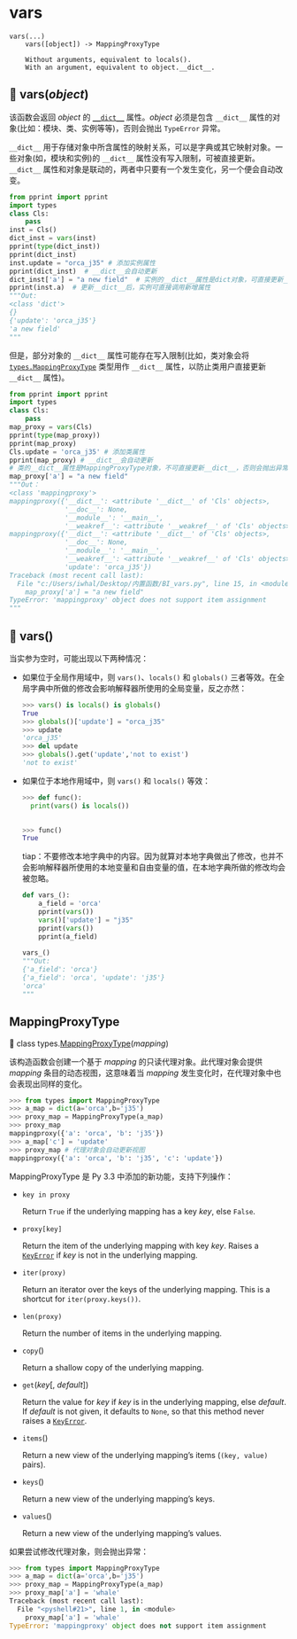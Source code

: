 # vars

```
vars(...)
    vars([object]) -> MappingProxyType
    
    Without arguments, equivalent to locals().
    With an argument, equivalent to object.__dict__.
```

## 🔨 vars(*object*)

该函数会返回 *object* 的 [`__dict__`](https://docs.python.org/3.7/library/stdtypes.html#object.__dict__) 属性。*object* 必须是包含 `__dict__` 属性的对象(比如：模块、类、实例等等)，否则会抛出 `TypeError` 异常。

`__dict__` 用于存储对象中所含属性的映射关系，可以是字典或其它映射对象。一些对象(如，模块和实例)的 `__dict__` 属性没有写入限制，可被直接更新。`__dict__` 属性和对象是联动的，两者中只要有一个发生变化，另一个便会自动改变。

```python
from pprint import pprint
import types
class Cls:
    pass
inst = Cls()
dict_inst = vars(inst)
pprint(type(dict_inst))
pprint(dict_inst)
inst.update = "orca_j35" # 添加实例属性
pprint(dict_inst)  # __dict__会自动更新
dict_inst['a'] = "a new field"  # 实例的__dict__属性是dict对象，可直接更新__dict__
pprint(inst.a)  # 更新__dict__后，实例可直接调用新增属性
"""Out:
<class 'dict'>
{}
{'update': 'orca_j35'}
'a new field'
"""
```

但是，部分对象的 `__dict__` 属性可能存在写入限制(比如，类对象会将 [`types.MappingProxyType`](https://docs.python.org/3.7/library/types.html#types.MappingProxyType) 类型用作 `__dict__` 属性，以防止类用户直接更新 `__dict__` 属性)。

```python
from pprint import pprint
import types
class Cls:
    pass
map_proxy = vars(Cls)
pprint(type(map_proxy))
pprint(map_proxy)
Cls.update = 'orca_j35' # 添加类属性
pprint(map_proxy) # __dict__会自动更新
# 类的__dict__属性是MappingProxyType对象，不可直接更新__dict__，否则会抛出异常
map_proxy['a'] = "a new field"
"""Out：
<class 'mappingproxy'>
mappingproxy({'__dict__': <attribute '__dict__' of 'Cls' objects>,
              '__doc__': None,
              '__module__': '__main__',
              '__weakref__': <attribute '__weakref__' of 'Cls' objects>})
mappingproxy({'__dict__': <attribute '__dict__' of 'Cls' objects>,
              '__doc__': None,
              '__module__': '__main__',
              '__weakref__': <attribute '__weakref__' of 'Cls' objects>,
              'update': 'orca_j35'})
Traceback (most recent call last):
  File "c:/Users/iwhal/Desktop/内置函数/BI_vars.py", line 15, in <module>
    map_proxy['a'] = "a new field"
TypeError: 'mappingproxy' object does not support item assignment
"""
```

## 🔨 vars()

当实参为空时，可能出现以下两种情况：

- 如果位于全局作用域中，则 `vars()`、`locals()` 和 `globals()` 三者等效。在全局字典中所做的修改会影响解释器所使用的全局变量，反之亦然：

  ```python
  >>> vars() is locals() is globals()
  True
  >>> globals()['update'] = "orca_j35"
  >>> update
  'orca_j35'
  >>> del update
  >>> globals().get('update','not to exist')
  'not to exist'
  ```

- 如果位于本地作用域中，则 `vars()` 和 `locals()` 等效：

  ```python
  >>> def func():
  	print(vars() is locals())
  
  	
  >>> func()
  True
  ```

  tiap：不要修改本地字典中的内容。因为就算对本地字典做出了修改，也并不会影响解释器所使用的本地变量和自由变量的值，在本地字典所做的修改均会被忽略。

  ```python
  def vars_():
      a_field = 'orca'
      pprint(vars())
      vars()['update'] = "j35"
      pprint(vars())
      pprint(a_field)
      
  vars_()
  """Out:
  {'a_field': 'orca'}
  {'a_field': 'orca', 'update': 'j35'}
  'orca'
  """
  ```

## MappingProxyType

🔨 class types.[MappingProxyType](https://docs.python.org/3.7/library/types.html#types.MappingProxyType)(*mapping*)

该构造函数会创建一个基于 *mapping* 的只读代理对象。此代理对象会提供 *mapping* 条目的动态视图，这意味着当 *mapping* 发生变化时，在代理对象中也会表现出同样的变化。

```python
>>> from types import MappingProxyType
>>> a_map = dict(a='orca',b='j35')
>>> proxy_map = MappingProxyType(a_map)
>>> proxy_map
mappingproxy({'a': 'orca', 'b': 'j35'})
>>> a_map['c'] = 'update'
>>> proxy_map # 代理对象会自动更新视图
mappingproxy({'a': 'orca', 'b': 'j35', 'c': 'update'})
```

MappingProxyType 是 Py 3.3 中添加的新功能，支持下列操作：

- `key in proxy`

  Return `True` if the underlying mapping has a key *key*, else `False`.

- `proxy[key]`

  Return the item of the underlying mapping with key *key*. Raises a [`KeyError`](https://docs.python.org/3.7/library/exceptions.html#KeyError) if *key* is not in the underlying mapping.

- `iter(proxy)`

  Return an iterator over the keys of the underlying mapping. This is a shortcut for `iter(proxy.keys())`.

- `len(proxy)`

  Return the number of items in the underlying mapping.

- `copy`()

  Return a shallow copy of the underlying mapping.

- `get`(*key*[, *default*])

  Return the value for *key* if *key* is in the underlying mapping, else *default*. If *default* is not given, it defaults to `None`, so that this method never raises a [`KeyError`](https://docs.python.org/3.7/library/exceptions.html#KeyError).

- `items`()

  Return a new view of the underlying mapping’s items (`(key, value)` pairs).

- `keys`()

  Return a new view of the underlying mapping’s keys.

- `values`()

  Return a new view of the underlying mapping’s values.

如果尝试修改代理对象，则会抛出异常：

```python
>>> from types import MappingProxyType
>>> a_map = dict(a='orca',b='j35')
>>> proxy_map = MappingProxyType(a_map)
>>> proxy_map['a'] = 'whale'
Traceback (most recent call last):
  File "<pyshell#21>", line 1, in <module>
    proxy_map['a'] = 'whale'
TypeError: 'mappingproxy' object does not support item assignment
```





